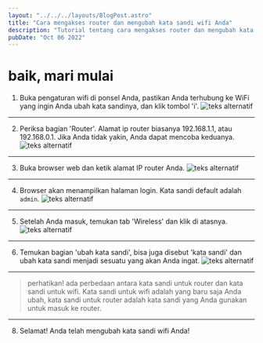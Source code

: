 ```yaml
---
layout: "../../../layouts/BlogPost.astro"
title: "Cara mengakses router dan mengubah kata sandi wifi Anda"
description: "Tutorial tentang cara mengakses router dan mengubah kata sandi wifi Anda"
pubDate: "Oct 06 2022"
---
```

# baik, mari mulai
 1. Buka pengaturan wifi di ponsel Anda, pastikan Anda terhubung ke WiFi yang ingin Anda ubah kata sandinya, dan klik tombol 'i'.
        ![teks alternatif](/1.png)
     
---

 2. Periksa bagian 'Router'. Alamat ip router biasanya 192.168.1.1, atau 192.168.0.1. Jika Anda tidak yakin, Anda dapat mencoba keduanya.
        ![teks alternatif](/2.png)

---

 3. Buka browser web dan ketik alamat IP router Anda.
        ![teks alternatif](/3.png)

---

 4. Browser akan menampilkan halaman login. Kata sandi default adalah `admin`.
        ![teks alternatif](/4.png)

---

 5. Setelah Anda masuk, temukan tab 'Wireless' dan klik di atasnya. 
        ![teks alternatif](/5.png)

---

 6. Temukan bagian 'ubah kata sandi', bisa juga disebut 'kata sandi' dan ubah kata sandi menjadi sesuatu yang akan Anda ingat.
        ![teks alternatif](/6.png)
 
---

 > perhatikan! ada perbedaan antara kata sandi untuk router dan kata sandi untuk wifi. Kata sandi untuk wifi adalah yang baru saja Anda ubah, kata sandi untuk router adalah kata sandi yang Anda gunakan untuk masuk ke router.
 
---
 
 8. Selamat! Anda telah mengubah kata sandi wifi Anda!